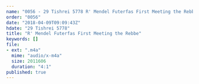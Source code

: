 ```yaml
---
name: "0056 - 29 Tishrei 5778 R' Mendel Futerfas First Meeting the Rebbe"
order: "0056"
date: "2018-04-09T09:09:43Z"
hdate: "29 Tishrei 5778"
title: "R' Mendel Futerfas First Meeting the Rebbe"
keywords: []
file:
- ext: ".m4a"
  mime: "audio/x-m4a"
  size: 2011606
  duration: "4:1"
published: true
---
```


